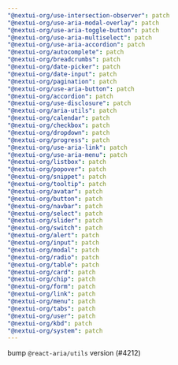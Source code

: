 ```yaml
---
"@nextui-org/use-intersection-observer": patch
"@nextui-org/use-aria-modal-overlay": patch
"@nextui-org/use-aria-toggle-button": patch
"@nextui-org/use-aria-multiselect": patch
"@nextui-org/use-aria-accordion": patch
"@nextui-org/autocomplete": patch
"@nextui-org/breadcrumbs": patch
"@nextui-org/date-picker": patch
"@nextui-org/date-input": patch
"@nextui-org/pagination": patch
"@nextui-org/use-aria-button": patch
"@nextui-org/accordion": patch
"@nextui-org/use-disclosure": patch
"@nextui-org/aria-utils": patch
"@nextui-org/calendar": patch
"@nextui-org/checkbox": patch
"@nextui-org/dropdown": patch
"@nextui-org/progress": patch
"@nextui-org/use-aria-link": patch
"@nextui-org/use-aria-menu": patch
"@nextui-org/listbox": patch
"@nextui-org/popover": patch
"@nextui-org/snippet": patch
"@nextui-org/tooltip": patch
"@nextui-org/avatar": patch
"@nextui-org/button": patch
"@nextui-org/navbar": patch
"@nextui-org/select": patch
"@nextui-org/slider": patch
"@nextui-org/switch": patch
"@nextui-org/alert": patch
"@nextui-org/input": patch
"@nextui-org/modal": patch
"@nextui-org/radio": patch
"@nextui-org/table": patch
"@nextui-org/card": patch
"@nextui-org/chip": patch
"@nextui-org/form": patch
"@nextui-org/link": patch
"@nextui-org/menu": patch
"@nextui-org/tabs": patch
"@nextui-org/user": patch
"@nextui-org/kbd": patch
"@nextui-org/system": patch
---
```


bump `@react-aria/utils` version (#4212)
